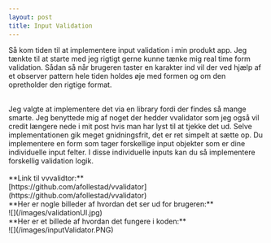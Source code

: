 ```yaml
---
layout: post
title: Input Validation
---
```

Så kom tiden til at implementere input validation i min produkt app. Jeg tænkte til at starte med jeg rigtigt gerne kunne tænke mig real
time form validation. Sådan så når brugeren taster en karakter ind vil der ved hjælp af et observer pattern hele tiden holdes øje med
formen og om den opretholder den rigtige format.
<br>
<!--more-->
<br>
Jeg valgte at implementere det via en library fordi der findes så mange smarte. Jeg benyttede mig af noget der hedder vvalidator
som jeg også vil credit længere nede i mit post hvis man har lyst til at tjekke det ud. Selve implementationen gik meget gnidningsfrit,
det er ret simpelt at sætte op. Du implementere en form som tager forskellige input objekter som er dine individuelle input felter.
I disse individuelle inputs kan du så implementere forskellig validation logik.
<br>
<br>
**Link til vvvalidtor:**
<br>
[https://github.com/afollestad/vvalidator](https://github.com/afollestad/vvalidator)
<br>
**Her er nogle billeder af hvordan det ser ud for brugeren:**
<br>
![](/images/validationUI.jpg)
<br>
**Her er et billede af hvordan det fungere i koden:**
<br>
![](/images/inputValidator.PNG)
